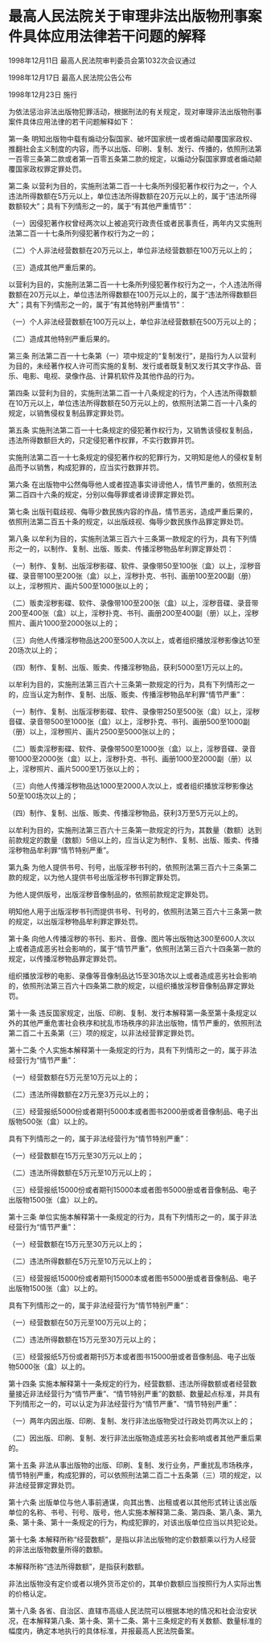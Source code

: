# 最高人民法院关于审理非法出版物刑事案件具体应用法律若干问题的解释

1998年12月11日 最高人民法院审判委员会第1032次会议通过

1998年12月17日 最高人民法院公告公布

1998年12月23日 施行

为依法惩治非法出版物犯罪活动，根据刑法的有关规定，现对审理非法出版物刑事案件具体应用法律的若干问题解释如下：

第一条 明知出版物中载有煽动分裂国家、破坏国家统一或者煽动颠覆国家政权、推翻社会主义制度的内容，而予以出版、印刷、复制、发行、传播的，依照刑法第一百零三条第二款或者第一百零五条第二款的规定，以煽动分裂国家罪或者煽动颠覆国家政权罪定罪处罚。

第二条 以营利为目的，实施刑法第二百一十七条所列侵犯著作权行为之一，个人违法所得数额在5万元以上，单位违法所得数额在20万元以上的，属于“违法所得数额较大”；具有下列情形之一的，属于“有其他严重情节”：

（一）因侵犯著作权曾经两次以上被追究行政责任或者民事责任，两年内又实施刑法第二百一十七条所列侵犯著作权行为之一的；

（二）个人非法经营数额在20万元以上，单位非法经营数额在100万元以上的；

（三）造成其他严重后果的。

以营利为目的，实施刑法第二百一十七条所列侵犯著作权行为之一，个人违法所得数额在20万元以上，单位违法所得数额在100万元以上的，属于“违法所得数额巨大”；具有下列情形之一的，属于“有其他特别严重情节”：

（一）个人非法经营数额在100万元以上，单位非法经营数额在500万元以上的；

（二）造成其他特别严重后果的。

第三条 刑法第二百一十七条第（一）项中规定的“复制发行”，是指行为人以营利为目的，未经著作权人许可而实施的复制、发行或者既复制又发行其文字作品、音乐、电影、电视、录像作品、计算机软件及其他作品的行为。

第四条 以营利为目的，实施刑法第二百一十八条规定的行为，个人违法所得数额在10万元以上，单位违法所得数额在50万元以上的，依照刑法第二百一十八条的规定，以销售侵权复制品罪定罪处罚。

第五条 实施刑法第二百一十七条规定的侵犯著作权行为，又销售该侵权复制品，违法所得数额巨大的，只定侵犯著作权罪，不实行数罪并罚。

实施刑法第二百一十七条规定的侵犯著作权的犯罪行为，又明知是他人的侵权复制品而予以销售，构成犯罪的，应当实行数罪并罚。

第六条 在出版物中公然侮辱他人或者捏造事实诽谤他人，情节严重的，依照刑法第二百四十六条的规定，分别以侮辱罪或者诽谤罪定罪处罚。

第七条 出版刊载歧视、侮辱少数民族内容的作品，情节恶劣，造成严重后果的，依照刑法第二百五十条的规定，以出版歧视、侮辱少数民族作品罪定罪处罚。

第八条 以牟利为目的，实施刑法第三百六十三条第一款规定的行为，具有下列情形之一的，以制作、复制、出版、贩卖、传播淫秽物品牟利罪定罪处罚：

（一）制作、复制、出版淫秽影碟、软件、录像带50至100张（盒）以上，淫秽音碟、录音带100至200张（盒）以上，淫秽扑克、书刊、画册100至200副（册）以上，淫秽照片、画片500至1000张以上的；

（二）贩卖淫秽影碟、软件、录像带100至200张（盒）以上，淫秽音碟、录音带200至400张（盒）以上，淫秽扑克、书刊、画册200至400副（册）以上，淫秽照片、画片1000至2000张以上的；

（三）向他人传播淫秽物品达200至500人次以上，或者组织播放淫秽影像达10至20场次以上的；

（四）制作、复制、出版、贩卖、传播淫秽物品，获利5000至1万元以上的。

以牟利为目的，实施刑法第三百六十三条第一款规定的行为，具有下列情形之一的，应当认定为制作、复制、出版、贩卖、传播淫秽物品牟利罪“情节严重”：

（一）制作、复制、出版淫秽影碟、软件、录像带250至500张（盒）以上，淫秽音碟、录音带500至1000张（盒）以上，淫秽扑克、书刊、画册500至1000副（册）以上，淫秽照片、画片2500至5000张以上的；

（二）贩卖淫秽影碟、软件、录像带500至1000张（盒）以上，淫秽音碟、录音带1000至2000张（盒）以上，淫秽扑克、书刊、画册1000至2000副（册）以上，淫秽照片、画片5000至1万张以上的；

（三）向他人传播淫秽物品达1000至2000人次以上，或者组织播放淫秽影像达50至100场次以上的；

（四）制作、复制、出版、贩卖、传播淫秽物品，获利3万至5万元以上的。

以牟利为目的，实施刑法第三百六十三条第一款规定的行为，其数量（数额）达到前款规定的数量（数额）5倍以上的，应当认定为制作、复制、出版、贩卖、传播淫秽物品牟利罪“情节特别严重”。

第九条 为他人提供书号、刊号，出版淫秽书刊的，依照刑法第三百六十三条第二款的规定，以为他人提供书号出版淫秽书刊罪定罪处罚。

为他人提供版号，出版淫秽音像制品的，依照前款规定定罪处罚。

明知他人用于出版淫秽书刊而提供书号、刊号的，依照刑法第三百六十三条第一款的规定，以出版淫秽物品牟利罪定罪处罚。

第十条 向他人传播淫秽的书刊、影片、音像、图片等出版物达300至600人次以上或者造成恶劣社会影响的，属于“情节严重”，依照刑法第三百六十四条第一款的规定，以传播淫秽物品罪定罪处罚。

组织播放淫秽的电影、录像等音像制品达15至30场次以上或者造成恶劣社会影响的，依照刑法第三百六十四条第二款的规定，以组织播放淫秽音像制品罪定罪处罚。

第十一条 违反国家规定，出版、印刷、复制、发行本解释第一条至第十条规定以外的其他严重危害社会秩序和扰乱市场秩序的非法出版物，情节严重的，依照刑法第二百二十五条第（三）项的规定，以非法经营罪定罪处罚。

第十二条 个人实施本解释第十一条规定的行为，具有下列情形之一的，属于非法经营行为“情节严重”：

（一）经营数额在5万元至10万元以上的；

（二）违法所得数额在2万元至3万元以上的；

（三）经营报纸5000份或者期刊5000本或者图书2000册或者音像制品、电子出版物500张（盒）以上的。

具有下列情形之一的，属于非法经营行为“情节特别严重”：

（一）经营数额在15万元至30万元以上的；

（二）违法所得数额在5万元至10万元以上的；

（三）经营报纸15000份或者期刊15000本或者图书5000册或者音像制品、电子出版物1500张（盒）以上的。

第十三条 单位实施本解释第十一条规定的行为，具有下列情形之一的，属于非法经营行为“情节严重”：

（一）经营数额在15万元至30万元以上的；

（二）违法所得数额在5万元至10万元以上的；

（三）经营报纸15000份或者期刊15000本或者图书5000册或者音像制品、电子出版物1500张（盒）以上的。

具有下列情形之一的，属于非法经营行为“情节特别严重”：

（一）经营数额在50万元至100万元以上的；

（二）违法所得数额在15万元至30万元以上的；

（三）经营报纸5万份或者期刊5万本或者图书15000册或者音像制品、电子出版物5000张（盒）以上的。

第十四条 实施本解释第十一条规定的行为，经营数额、违法所得数额或者经营数量接近非法经营行为“情节严重”、“情节特别严重”的数额、数量起点标准，并具有下列情形之一的，可以认定为非法经营行为“情节严重”、“情节特别严重”：

（一）两年内因出版、印刷、复制、发行非法出版物受过行政处罚两次以上的；

（二）因出版、印刷、复制、发行非法出版物造成恶劣社会影响或者其他严重后果的。

第十五条 非法从事出版物的出版、印刷、复制、发行业务，严重扰乱市场秩序，情节特别严重，构成犯罪的，可以依照刑法第二百二十五条第（三）项的规定，以非法经营罪定罪处罚。

第十六条 出版单位与他人事前通谋，向其出售、出租或者以其他形式转让该出版单位的名称、书号、刊号、版号，他人实施本解释第二条、第四条、第八条、第九条、第十条、第十一条规定的行为，构成犯罪的，对该出版单位应当以共犯论处。

第十七条 本解释所称“经营数额”，是指以非法出版物的定价数额乘以行为人经营的非法出版物数量所得的数额。

本解释所称“违法所得数额”，是指获利数额。

非法出版物没有定价或者以境外货币定价的，其单价数额应当按照行为人实际出售的价格认定。

第十八条 各省、自治区、直辖市高级人民法院可以根据本地的情况和社会治安状况，在本解释第八条、第十条、第十二条、第十三条规定的有关数额、数量标准的幅度内，确定本地执行的具体标准，并报最高人民法院备案。
